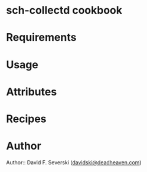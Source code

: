 # sch-collectd cookbook

# Requirements

# Usage

# Attributes

# Recipes

# Author

Author:: David F. Severski (<davidski@deadheaven.com>)
